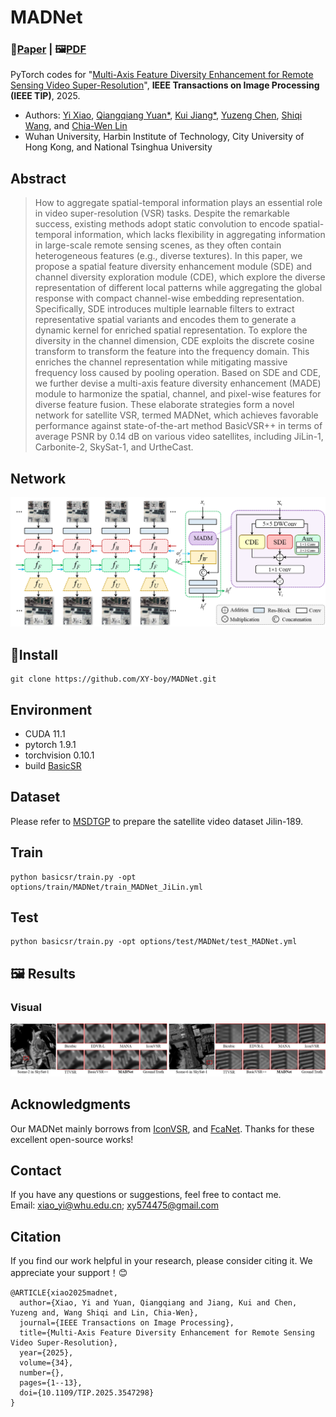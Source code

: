 # MADNet
### 📖[**Paper**](https://ieeexplore.ieee.org/document/10387229) | 🖼️[**PDF**](/fig/TTST.pdf)

PyTorch codes for "[Multi-Axis Feature Diversity Enhancement for Remote Sensing Video Super-Resolution](https://ieeexplore.ieee.org/document/10387229)", **IEEE Transactions on Image Processing (IEEE TIP)**, 2025.

- Authors: [Yi Xiao](https://xy-boy.github.io/), [Qiangqiang Yuan*](http://qqyuan.users.sgg.whu.edu.cn/), [Kui Jiang*](https://homepage.hit.edu.cn/jiangkui?lang=zh), [Yuzeng Chen](https://yzcu.github.io/), [Shiqi Wang](https://www.cs.cityu.edu.hk/~shiqwang/), and [Chia-Wen Lin](https://www.ee.nthu.edu.tw/cwlin/)<br>
- Wuhan University, Harbin Institute of Technology,  City University of Hong Kong, and National Tsinghua University

## Abstract
> How to aggregate spatial-temporal information plays an essential role in video super-resolution (VSR) tasks. Despite the remarkable success, existing methods adopt static convolution to encode spatial-temporal information, which lacks flexibility in aggregating information in large-scale remote sensing scenes, as they often contain heterogeneous features (e.g., diverse textures). In this paper, we propose a spatial feature diversity enhancement module (SDE) and channel diversity exploration module (CDE), which explore the diverse representation of different local patterns while aggregating the global response with compact channel-wise embedding representation. Specifically, SDE introduces multiple learnable filters to extract representative spatial variants and encodes them to generate a dynamic kernel for enriched spatial representation. To explore the diversity in the channel dimension, CDE exploits the discrete cosine transform to transform the feature into the frequency domain. This enriches the channel representation while mitigating massive frequency loss caused by pooling operation. Based on SDE and CDE, we further devise a multi-axis feature diversity enhancement (MADE) module to harmonize the spatial, channel, and pixel-wise features for diverse feature fusion. These elaborate strategies form a novel network for satellite VSR, termed MADNet, which achieves favorable performance against state-of-the-art method BasicVSR++ in terms of average PSNR by 0.14 dB on various video satellites, including JiLin-1, Carbonite-2, SkySat-1, and UrtheCast.
## Network  
 ![image](/img/madnet.png)

## 🧩Install
```
git clone https://github.com/XY-boy/MADNet.git
```
## Environment
 * CUDA 11.1
 * pytorch 1.9.1
 * torchvision 0.10.1
 * build [BasicSR](https://github.com/XPixelGroup/BasicSR/blob/master/docs/INSTALL.md)

## Dataset
Please refer to [MSDTGP](https://github.com/XY-boy/MSDTGP) to prepare the satellite video dataset Jilin-189.

## Train
```
python basicsr/train.py -opt options/train/MADNet/train_MADNet_JiLin.yml
```

## Test
```
python basicsr/train.py -opt options/test/MADNet/test_MADNet.yml
```

## 🖼️ Results
### Visual
 ![image](/img/res2.png)

## Acknowledgments
Our MADNet mainly borrows from [IconVSR](https://github.com/ckkelvinchan/BasicVSR-IconVSR), and [FcaNet](https://github.com/cfzd/FcaNet). Thanks for these excellent open-source works!

## Contact
If you have any questions or suggestions, feel free to contact me.  
Email: xiao_yi@whu.edu.cn; xy574475@gmail.com

## Citation
If you find our work helpful in your research, please consider citing it. We appreciate your support！😊

```
@ARTICLE{xiao2025madnet,
  author={Xiao, Yi and Yuan, Qiangqiang and Jiang, Kui and Chen, Yuzeng and, Wang Shiqi and Lin, Chia-Wen},
  journal={IEEE Transactions on Image Processing}, 
  title={Multi-Axis Feature Diversity Enhancement for Remote Sensing Video Super-Resolution}, 
  year={2025},
  volume={34},
  number={},
  pages={1--13},
  doi={10.1109/TIP.2025.3547298}
}
```
